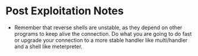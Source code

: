 # Post Exploitation Notes

- Remember that reverse shells are unstable, as they depend on other programs to keep alive the connection. Do what you are going to do fast or upgrade your connection to a more stable handler like multi/handler and a shell like meterpreter.